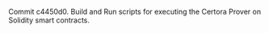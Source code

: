 Commit c4450d0.                    Build and Run scripts for executing the Certora Prover on Solidity smart contracts.